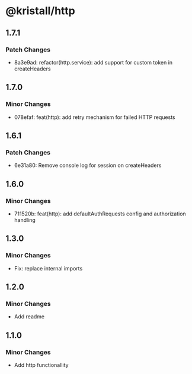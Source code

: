 # @kristall/http

## 1.7.1

### Patch Changes

- 8a3e9ad: refactor(http.service): add support for custom token in createHeaders

## 1.7.0

### Minor Changes

- 078efaf: feat(http): add retry mechanism for failed HTTP requests

## 1.6.1

### Patch Changes

- 6e31a80: Remove console log for session on createHeaders

## 1.6.0

### Minor Changes

- 711520b: feat(http): add defaultAuthRequests config and authorization handling

## 1.3.0

### Minor Changes

- Fix: replace internal imports

## 1.2.0

### Minor Changes

- Add readme

## 1.1.0

### Minor Changes

- Add http functionallity

